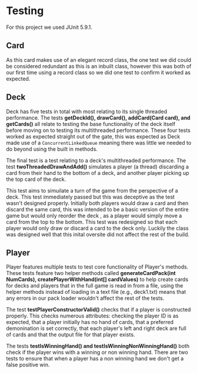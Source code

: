 # Testing

For this project we used JUnit 5.9.1.

## Card

As this card makes use of an elegant record class, the one test we did could be considered redundant as this is an inbuilt class, however this was both of our first time using a record class so we did one test to confirm it worked as expected.

## Deck

Deck has five tests in total with most relating to its single threaded performance.
The tests **getDeckId(), drawCard(), addCard(Card card), and getCards()** all relate to testing the base functionality of the deck itself before moving on to testing its multithreaded performance. These four tests worked as expected straight out of the gate, this was expected as Deck made use of a `ConcurrentLinkedQueue` meaning there was little we needed to do beyond using the built in methods.

The final test is a test relating to a deck's multithreaded performance. The test **twoThreadedDrawAndAdd()** simulates a player (a thread) discarding a card from their hand to the bottom of a deck, and another player picking up the top card of the deck.

This test aims to simuilate a turn of the game from the perspective of a deck. This test immediately passed but this was deceptive as the test wasn't designed properly. Initially both players would draw a card and then discard the same card, this was intended to be a basic version of the entire game but would only reorder the deck , as a player would simply move a card from the top to the bottom. This test was redesigned so that each player would only draw or discard a card to the deck only. Luckily the class was designed well that this inital oversite did not affect the rest of the build.

## Player

Player features multiple tests to test core functionality of Player's methods.
These tests feature two helper methods called **generateCardPack(int NumCards), createPlayerWithHand(int[] cardValues)** to help create cards for decks and players that in the full game is read in from a file, using the helper methods instead of loading in a text file (e.g., deck1.txt) means that any errors in our pack loader wouldn't affect the rest of the tests.

The test **testPlayerConstructorValid()** checks that if a player is constructed properly. This checks numerous attributes: checking the player ID is as expected, that a player initially has no hand of cards, that a preferred demonination is set correctly, that each player's left and right deck are full of cards and that the output file for that player exists.

The tests **testIsWinningHand() and testIsWinningNonWinningHand()** both check if the player wins with a winning or non winning hand. There are two tests to ensure that when a player has a non winning hand we don't get a false positive win.
